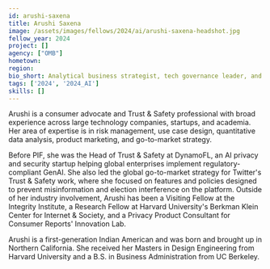 ```yaml
---
id: arushi-saxena
title: Arushi Saxena
image: /assets/images/fellows/2024/ai/arushi-saxena-headshot.jpg
fellow_year: 2024
project: []
agency: ["OMB"]
hometown: 
region: 
bio_short: Analytical business strategist, tech governance leader, and consumer advocate. 
tags: ['2024', '2024_AI']
skills: []
---
```


Arushi is a consumer advocate and Trust & Safety professional with broad experience across large technology companies, startups, and academia. Her area of expertise is in risk management, use case design, quantitative data analysis, product marketing, and go-to-market strategy.

Before PIF, she was the Head of Trust & Safety at DynamoFL, an AI privacy and security startup helping global enterprises implement regulatory-compliant GenAI.  She also led the global go-to-market strategy for Twitter's Trust & Safety work, where she focused on features and policies designed to prevent misinformation and election interference on the platform.  Outside of her industry involvement, Arushi has been a Visiting Fellow at the Integrity Institute, a Research Fellow at Harvard University's Berkman Klein Center for Internet & Society, and a Privacy Product Consultant for Consumer Reports' Innovation Lab. 

Arushi is a first-generation Indian American and was born and brought up in Northern California. She received her Masters in Design Engineering from Harvard University and a B.S. in Business Administration from UC Berkeley.